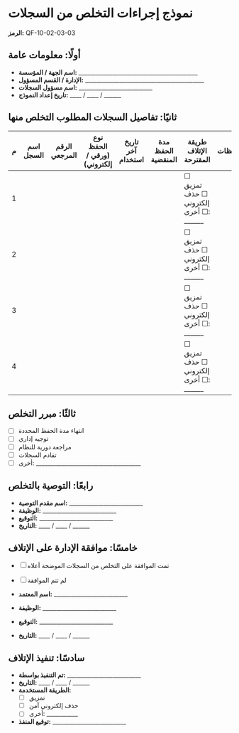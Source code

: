 # نموذج إجراءات التخلص من السجلات
**الرمز:** QF-10-02-03-03

## أولًا: معلومات عامة
- **اسم الجهة / المؤسسة:** __________________________________________
- **الإدارة / القسم المسؤول:** __________________________________________
- **اسم مسؤول السجلات:** __________________________
- **تاريخ إعداد النموذج:** ____ / ____ / ______

## ثانيًا: تفاصيل السجلات المطلوب التخلص منها

| م | اسم السجل | الرقم المرجعي | نوع الحفظ (ورقي / إلكتروني) | تاريخ آخر استخدام | مدة الحفظ المنقضية | طريقة الإتلاف المقترحة | ملاحظات |
|---|---|---|---|---|---|---|---|
| 1 |  |  |  |  |  | ☐ تمزيق ☐ حذف إلكتروني ☐ أخرى: ______ |  |
| 2 |  |  |  |  |  | ☐ تمزيق ☐ حذف إلكتروني ☐ أخرى: ______ |  |
| 3 |  |  |  |  |  | ☐ تمزيق ☐ حذف إلكتروني ☐ أخرى: ______ |  |
| 4 |  |  |  |  |  | ☐ تمزيق ☐ حذف إلكتروني ☐ أخرى: ______ |  |

## ثالثًا: مبرر التخلص
- ☐ انتهاء مدة الحفظ المحددة
- ☐ توجيه إداري
- ☐ مراجعة دورية للنظام
- ☐ تقادم السجلات
- ☐ أخرى: _____________________________________

## رابعًا: التوصية بالتخلص
- **اسم مقدم التوصية:** __________________________
- **الوظيفة:** __________________________
- **التوقيع:** __________________________
- **التاريخ:** ____ / ____ / ______

## خامسًا: موافقة الإدارة على الإتلاف
- ☐ تمت الموافقة على التخلص من السجلات الموضحة أعلاه
- ☐ لم تتم الموافقة

- **اسم المعتمد:** __________________________
- **الوظيفة:** __________________________
- **التوقيع:** __________________________
- **التاريخ:** ____ / ____ / ______

## سادسًا: تنفيذ الإتلاف
- **تم التنفيذ بواسطة:** __________________________
- **التاريخ:** ____ / ____ / ______
- **الطريقة المستخدمة:** 
  - ☐ تمزيق 
  - ☐ حذف إلكتروني آمن 
  - ☐ أخرى: ___________
- **توقيع المنفذ:** __________________________